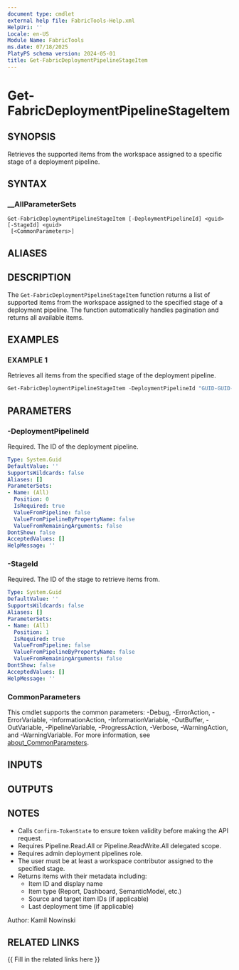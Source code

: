 ```yaml
---
document type: cmdlet
external help file: FabricTools-Help.xml
HelpUri: ''
Locale: en-US
Module Name: FabricTools
ms.date: 07/18/2025
PlatyPS schema version: 2024-05-01
title: Get-FabricDeploymentPipelineStageItem
---
```


# Get-FabricDeploymentPipelineStageItem

## SYNOPSIS

Retrieves the supported items from the workspace assigned to a specific stage of a deployment pipeline.

## SYNTAX

### __AllParameterSets

```
Get-FabricDeploymentPipelineStageItem [-DeploymentPipelineId] <guid> [-StageId] <guid>
 [<CommonParameters>]
```

## ALIASES

## DESCRIPTION

The `Get-FabricDeploymentPipelineStageItem` function returns a list of supported items from the workspace
assigned to the specified stage of a deployment pipeline.
The function automatically handles pagination
and returns all available items.

## EXAMPLES

### EXAMPLE 1

Retrieves all items from the specified stage of the deployment pipeline.

```powershell
Get-FabricDeploymentPipelineStageItem -DeploymentPipelineId "GUID-GUID-GUID-GUID" -StageId "GUID-GUID-GUID-GUID"
```

## PARAMETERS

### -DeploymentPipelineId

Required.
The ID of the deployment pipeline.

```yaml
Type: System.Guid
DefaultValue: ''
SupportsWildcards: false
Aliases: []
ParameterSets:
- Name: (All)
  Position: 0
  IsRequired: true
  ValueFromPipeline: false
  ValueFromPipelineByPropertyName: false
  ValueFromRemainingArguments: false
DontShow: false
AcceptedValues: []
HelpMessage: ''
```

### -StageId

Required.
The ID of the stage to retrieve items from.

```yaml
Type: System.Guid
DefaultValue: ''
SupportsWildcards: false
Aliases: []
ParameterSets:
- Name: (All)
  Position: 1
  IsRequired: true
  ValueFromPipeline: false
  ValueFromPipelineByPropertyName: false
  ValueFromRemainingArguments: false
DontShow: false
AcceptedValues: []
HelpMessage: ''
```

### CommonParameters

This cmdlet supports the common parameters: -Debug, -ErrorAction, -ErrorVariable,
-InformationAction, -InformationVariable, -OutBuffer, -OutVariable, -PipelineVariable,
-ProgressAction, -Verbose, -WarningAction, and -WarningVariable. For more information, see
[about_CommonParameters](https://go.microsoft.com/fwlink/?LinkID=113216).

## INPUTS

## OUTPUTS

## NOTES

- Calls `Confirm-TokenState` to ensure token validity before making the API request.
- Requires Pipeline.Read.All or Pipeline.ReadWrite.All delegated scope.
- Requires admin deployment pipelines role.
- The user must be at least a workspace contributor assigned to the specified stage.
- Returns items with their metadata including:
  - Item ID and display name
  - Item type (Report, Dashboard, SemanticModel, etc.)
  - Source and target item IDs (if applicable)
  - Last deployment time (if applicable)

Author: Kamil Nowinski

## RELATED LINKS

{{ Fill in the related links here }}

